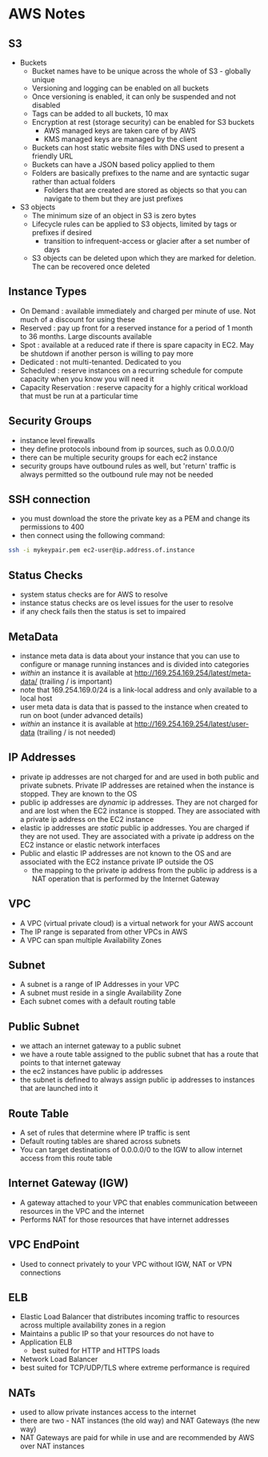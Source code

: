 # AWS Notes

## S3
- Buckets
  - Bucket names have to be unique across the whole of S3 - globally unique
  - Versioning and logging can be enabled on all buckets
  - Once versioning is enabled, it can only be suspended and not disabled
  - Tags can be added to all buckets, 10 max
  - Encryption at rest (storage security) can be enabled for S3 buckets
    - AWS managed keys are taken care of by AWS
    - KMS managed keys are managed by the client
  - Buckets can host static website files with DNS used to present a friendly URL
  - Buckets can have a JSON based policy applied to them
  - Folders are basically prefixes to the name and are syntactic sugar rather than actual folders
    - Folders that are created are stored as objects so that you can navigate to them but they are just prefixes
- S3 objects
  - The minimum size of an object in S3 is zero bytes
  - Lifecycle rules can be applied to S3 objects, limited by tags or prefixes if desired
    - transition to infrequent-access or glacier after a set number of days
  - S3 objects can be deleted upon which they are marked for deletion.  The can be recovered once deleted

## Instance Types
 - On Demand : available immediately and charged per minute of use.  Not much of a discount for using these
 - Reserved  : pay up front for a reserved instance for a period of 1 month to 36 months. Large discounts available
 - Spot      : available at a reduced rate if there is spare capacity in EC2. May be shutdown if another person is willing to pay more
 - Dedicated : not multi-tenanted.  Dedicated to you
 - Scheduled : reserve instances on a recurring schedule for compute capacity when you know you will need it
 - Capacity Reservation : reserve capacity for a highly critical workload that must be run at a particular time

## Security Groups
 - instance level firewalls
 - they define protocols inbound from ip sources, such as 0.0.0.0/0
 - there can be multiple security groups for each ec2 instance
 - security groups have outbound rules as well, but 'return' traffic is always permitted so the outbound rule may not be needed

## SSH connection
 - you must download the store the private key as a PEM and change its permissions to 400
 - then connect using the following command:
```bash
ssh -i mykeypair.pem ec2-user@ip.address.of.instance
```

## Status Checks
 - system status checks are for AWS to resolve
 - instance status checks are os level issues for the user to resolve
 - if any check fails then the status is set to impaired

## MetaData
 - instance meta data is data about your instance that you can use to configure or manage running instances and is divided into categories
 - *within* an instance it is available at http://169.254.169.254/latest/meta-data/ (trailing / is important)
 - note that 169.254.169.0/24 is a link-local address and only available to a local host
 - user meta data is data that is passed to the instance when created to run on boot (under advanced details)
 - *within* an instance it is available at http://169.254.169.254/latest/user-data (trailing / is not needed)

## IP Addresses
 - private ip addresses are not charged for and are used in both public and private subnets. Private IP addresses are retained when the instance is stopped. They are known to the OS
 - public ip addresses are *dynamic* ip addresses. They are not charged for and are lost when the EC2 instance is stopped.  They are associated with a private ip address on the EC2 instance
 - elastic ip addresses are *static* public ip addresses. You are charged if they are not used. They are associated with a private ip address on the EC2 instance or elastic network interfaces
 - Public and elastic IP addresses are not known to the OS and are associated with the EC2 instance private IP outside the OS
   - the mapping to the private ip address from the public ip address is a NAT operation that is performed by the Internet Gateway 

## VPC
 - A VPC (virtual private cloud) is a virtual network for your AWS account
 - The IP range is separated from other VPCs in AWS
 - A VPC can span multiple Availability Zones

## Subnet
 - A subnet is a range of IP Addresses in your VPC
 - A subnet must reside in a single Availability Zone
 - Each subnet comes with a default routing table

## Public Subnet
 - we attach an internet gateway to a public subnet
 - we have a route table assigned to the public subnet that has a route that points to that internet gateway
 - the ec2 instances have public ip addresses
 - the subnet is defined to always assign public ip addresses to instances that are launched into it

## Route Table
 - A set of rules that determine where IP traffic is sent
 - Default routing tables are shared across subnets
 - You can target destinations of 0.0.0.0/0 to the IGW to allow internet access from this route table

## Internet Gateway (IGW)
 - A gateway attached to your VPC that enables communication betweeen resources in the VPC and the internet
 - Performs NAT for those resources that have internet addresses

## VPC EndPoint
 - Used to connect privately to your VPC without IGW, NAT or VPN connections

## ELB 
 - Elastic Load Balancer that distributes incoming traffic to resources across multiple availability zones in a region
 - Maintains a public IP so that your resources do not have to
 - Application ELB
   - best suited for HTTP and HTTPS loads
 - Network Load Balancer
  - best suited for TCP/UDP/TLS where extreme performance is required

## NATs
 - used to allow private instances access to the internet
 - there are two - NAT instances (the old way) and NAT Gateways (the new way)
 - NAT Gateways are paid for while in use and are recommended by AWS over NAT instances


